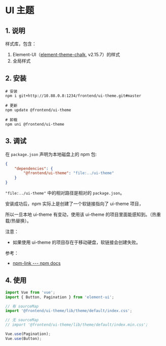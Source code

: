 # UI 主题

## 1. 说明

样式库，包含：

1. Element-UI（[element-theme-chalk](https://github.com/ElementUI/theme-chalk), v2.15.7）的样式
2. 全局样式

## 2. 安装

```shell
# 安装
npm i git+http://10.88.0.8:1234/frontend/ui-theme.git#master

# 更新
npm update @frontend/ui-theme

# 卸载
npm uni @frontend/ui-theme
```

## 3. 调试

在 `package.json` 声明为本地磁盘上的 npm 包:

```json
{
    "dependencies": {
        "@frontend/ui-theme": "file:../ui-theme"
    }
}
```

`"file:../ui-theme"` 中的相对路径是相对的 `package.json`。

安装成功后，npm 实际上是创建了一个软链接指向了 ui-theme 项目，

所以一旦本地 ui-theme 有变动，使用该 ui-theme 的项目里面能感知到。（热重载/热替换）。


注意：

* 如果使用 ui-theme 的项目存在于移动硬盘，软链接会创建失败。

参考：

* [npm-link --- npm docs](https://docs.npmjs.com/cli/v8/commands/npm-link)

## 4. 使用

```javascript
import Vue from 'vue';
import { Button, Pagination } from 'element-ui';

// 有 sourceMap
import '@frontend/ui-theme/lib/theme/default/index.css';

// 无 sourceMap
// import '@frontend/ui-theme/lib/theme/default/index.min.css';

Vue.use(Pagination);
Vue.use(Button);
```
